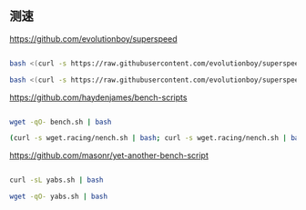 ## 测速

https://github.com/evolutionboy/superspeed

```bash

bash <(curl -s https://raw.githubusercontent.com/evolutionboy/superspeed/master/superspeed.sh)

bash <(curl -s https://raw.githubusercontent.com/evolutionboy/superspeed/master/superspeeds.sh)
```


https://github.com/haydenjames/bench-scripts

```bash

wget -qO- bench.sh | bash

(curl -s wget.racing/nench.sh | bash; curl -s wget.racing/nench.sh | bash) 2>&1 | tee nench.log

```


https://github.com/masonr/yet-another-bench-script

```bash

curl -sL yabs.sh | bash

wget -qO- yabs.sh | bash
```
